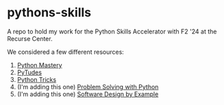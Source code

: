 # pythons-skills

A repo to hold my work for the Python Skills Accelerator with F2 '24 at the Recurse Center. 

We considered a few different resources: 

1. [Python Mastery](https://github.com/dabeaz-course/python-mastery) 
2. [PyTudes](https://github.com/norvig/pytudes)  
3. [Python Tricks](https://www.kalfaoglu.com/ceng113/Python-Programming/pythontricks.pdf)
4. (I'm adding this one) [Problem Solving with Python](https://problemsolvingwithpython.com/)
5. (I'm adding this one) [Software Design by Example](https://third-bit.com/sdxpy/)
